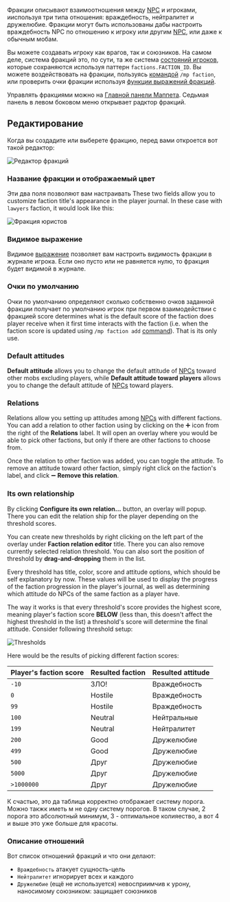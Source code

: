 Фракции описывают взаимоотношения между [NPC](https://github.com/Andruxioid/mappet_ru/blob/main/NPC.md) и игроками, ииспользуя три типа отношения: враждебность, нейтралитет и дружелюбие. Фракции могут быть использованы дабы настроить враждебность NPC по отношению к игроку или другим [NPC](https://github.com/Andruxioid/mappet_ru/blob/main/NPC.md), или даже к обычным мобам. 
 
Вы можете создавать игроку как врагов, так и союзников. На самом деле, система фракций это, по сути, та же система [состояний игроков](https://github.com/Andruxioid/mappet_ru/blob/main/%D0%A1%D0%BE%D1%81%D1%82%D0%BE%D1%8F%D0%BD%D0%B8%D1%8F.md), которые сохраняются используя паттерн `factions.FACTION_ID`. Вы можете воздействовать на фракции, пользуясь [командой](https://github.com/Andruxioid/mappet_ru/blob/main/%D0%9A%D0%BE%D0%BC%D0%B0%D0%BD%D0%B4%D1%8B.md#%D0%BA%D0%BE%D0%BC%D0%B0%D0%BD%D0%B4%D1%8B-%D1%84%D1%80%D0%B0%D0%BA%D1%86%D0%B8%D0%B9) `/mp faction`, или проверить очки фракции используя [функции выражений фракций](https://github.com/Andruxioid/mappet_ru/blob/main/%D0%92%D1%8B%D1%80%D0%B0%D0%B6%D0%B5%D0%BD%D0%B8%D1%8F.md#%D1%84%D1%83%D0%BD%D0%BA%D1%86%D0%B8%D0%B8-%D1%84%D1%80%D0%B0%D0%BA%D1%86%D0%B8%D0%B9).
 
Управлять фракциями можно на [Главной панели Маппета](https://github.com/Andruxioid/mappet_ru/blob/main/%D0%93%D0%BB%D0%B0%D0%B2%D0%BD%D0%B0%D1%8F%20%D0%BF%D0%B0%D0%BD%D0%B5%D0%BB%D1%8C%20%D0%9C%D0%B0%D0%BF%D0%BF%D0%B5%D1%82%D0%B0.md). Седьмая панель в левом боковом меню открывает радктор фракций.
 
## Редактирование
 
Когда вы создадите или выберете фракцию, перед вами откроется вот такой редактор:
 
![Редактор фракций](https://i.imgur.com/B9LCV16.png)
 
### Название фракции и отображаемый цвет
 
Эти два поля позволяют вам настраивать These two fields allow you to customize faction title's appearance in the player journal. In these case with `lawyers` faction, it would look like this: 
 
![Фракция юристов](https://i.imgur.com/GP6fnyX.png)
 
### Видимое выражение
 
Видимое [выражение](./Выражения.md) позволяет вам настроить видимость фракции в журнале игрока. Если оно пусто или не равняется нулю, то фракция будет видимой в журнале.
 
### Очки по умолчанию
 
Очки по умолчанию определяют сколько собственно очков заданной фракции получает по умолчанию игрок при первом взаимодействии с фракцией score determines what is the default score of the faction does player receive when it first time interacts with the faction (i.e. when the faction score is updated using `/mp faction add` [command](./Commands#mp-faction-add-target-id-score)). That is its only use.
 
### Default attitudes
 
**Default attitude** allows you to change the default attitude of [NPCs](./NPCs) toward other mobs excluding players, while **Default attitude toward players** allows you to change the default attitude of [NPCs](./NPCs) toward players.
 
### Relations
 
Relations allow you setting up attitudes among [NPCs](./NPCs) with different factions. You can add a relation to other faction using by clicking on the ➕ icon from the right of the **Relations** label. It will open an overlay where you would be able to pick other factions, but only if there are other factions to choose from.
 
Once the relation to other faction was added, you can toggle the attitude. To remove an attitude toward other faction, simply right click on the faction's label, and click ➖ **Remove this relation**.
 
### Its own relationship
 
By clicking **Configure its own relation...** button, an overlay will popup. There you can edit the relation ship for the player depending on the threshold scores. 
 
You can create new thresholds by right clicking on the left part of the overlay under **Faction relation editor** title. There you can also remove currently selected relation threshold. You can also sort the position of threshold by **drag-and-dropping** them in the list.
 
Every threshold has title, color, score and attitude options, which should be self explanatory by now. These values will be used to display the progress of the faction progression in the player's journal, as well as determining which attitude do NPCs of the same faction as a player have.
 
The way it works is that every threshold's score provides the highest score, meaning player's faction score **BELOW** (less than, this doesn't affect the highest threshold in the list) a threshold's score will determine the final attitude. Consider following threshold setup:
 
![Thresholds](https://i.imgur.com/FQyQ5EA.png)
 
Here would be the results of picking different faction scores:
 
|Player's faction score|Resulted faction|Resulted attitude|
| -------------------- | -------------- | --------------- |
|`-10`|ЗЛО!|Враждебность|
|`0`|Hostile|Враждебность|
|`99`|Hostile|Враждебность|
|`100`|Neutral|Нейтральные|
|`199`|Neutral|Нейтралитет|
|`200`|Good|Дружелюбие|
|`499`|Good|Дружелюбие|
|`500`|Друг|Дружелюбие|
|`5000`|Друг|Дружелюбие|
|`>1000000`|Друг|Дружелюбие|
 
К счастью, это да таблица корректно отображает систему порога. Можно такжк иметь м не одну систему порогов. В таком случае, 2 порога это абсолютный минимум, 3 - оптимальное колияество, а вот 4 и выше это уже больше для красоты.
 
### Описание отношений
 
Вот список отношений фракций и что они делают:
 
* `Враждебность` атакует сущность-цель
* `Нейтралитет` игнорирует всех и каждого
* `Дружелюбие` (ещё не используется) невосприимчив к урону, наносимому союзником: защищает союзников
